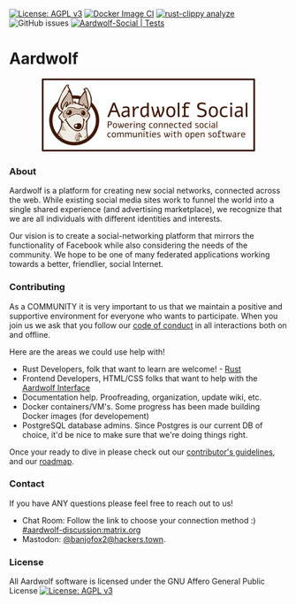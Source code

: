 [![License: AGPL v3](https://img.shields.io/badge/License-AGPL%20v3-blue.svg)](http://www.gnu.org/licenses/agpl-3.0)
[![Docker Image CI](https://github.com/Aardwolf-Social/aardwolf/actions/workflows/docker.yml/badge.svg)](https://github.com/Aardwolf-Social/aardwolf/actions/workflows/docker.yml)
[![rust-clippy analyze](https://github.com/Aardwolf-Social/aardwolf/actions/workflows/rust-clippy.yml/badge.svg)](https://github.com/Aardwolf-Social/aardwolf/actions/workflows/rust-clippy.yml)
![GitHub issues](https://img.shields.io/github/issues/Aardwolf-Social/aardwolf)
[![Aardwolf-Social | Tests](https://github.com/Aardwolf-Social/aardwolf/actions/workflows/aardwolf.yml/badge.svg)](https://github.com/Aardwolf-Social/aardwolf/actions/workflows/aardwolf.yml)

# Aardwolf

<p align="center">
  <img alt="Aardwolf Social: Powering connected social communities with open software" src="/doc/images/aardwolf_banner_small.png/">
</p>


### About
Aardwolf is a platform for creating new social networks, connected across the web. While existing social media sites work to funnel the world into a single shared experience (and advertising marketplace), we recognize that we are all individuals with different identities and interests. 

Our vision is to create a social-networking platform that mirrors the functionality of Facebook while also considering the needs of the community.  We hope to be one of many federated applications working towards a better, friendlier, social Internet.

###  Contributing
As a COMMUNITY it is very important to us that we maintain a positive and supportive environment for everyone who wants to participate. When you join us we ask that you follow our [code of conduct](/CODE_OF_CONDUCT.md) in all interactions both on and offline.

Here are the areas we could use help with!

* Rust Developers, folk that want to learn are welcome! - [Rust](https://www.rust-lang.org) 
* Frontend Developers, HTML/CSS folks that want to help with the [Aardwolf Interface](https://github.com/Aardwolf-Social/aardwolf-interface)
* Documentation help.  Proofreading, organization, update wiki, etc.
* Docker containers/VM's.  Some progress has been made building Docker images (for developement)
* PostgreSQL database admins.  Since Postgres is our current DB of choice, it'd be nice to make sure that we're doing things right.

Once your ready to dive in please check out our [contributor's guidelines](/CONTRIBUTING.md), and our [roadmap](ROADMAP.md).  

### Contact
If you have ANY questions please feel free to reach out to us!
* Chat Room: Follow the link to choose your connection method :) [#aardwolf-discussion:matrix.org](https://matrix.to/#/#aardwolf-discussion:matrix.org)
* Mastodon: [@banjofox2@hackers.town](https://hackers.town/@banjofox2).

### License
All Aardwolf software is licensed under the GNU Affero General Public License 
[![License: AGPL v3](https://img.shields.io/badge/License-AGPL%20v3-blue.svg)](http://www.gnu.org/licenses/agpl-3.0)
